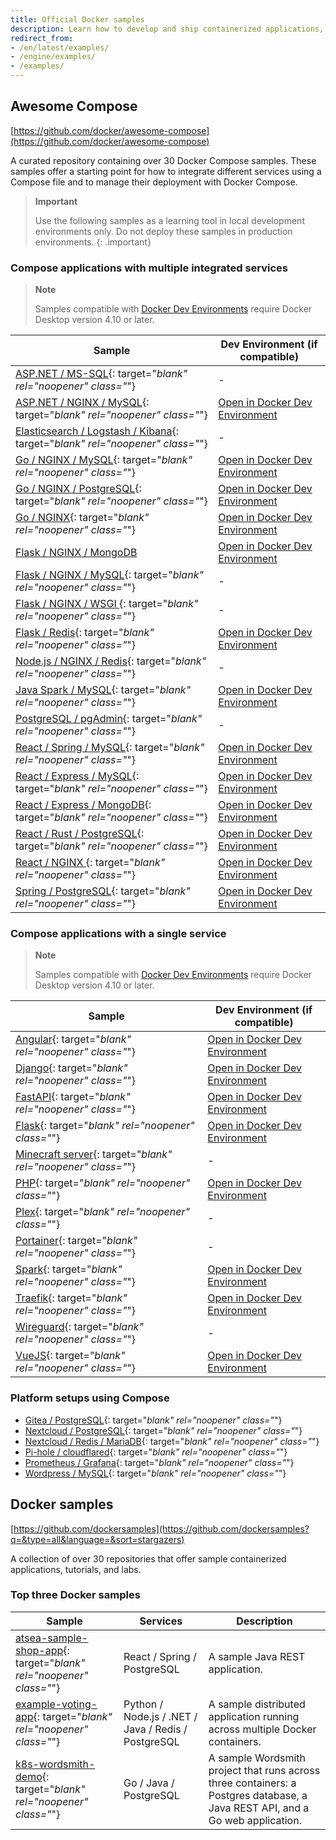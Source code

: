 ```yaml
---
title: Official Docker samples
description: Learn how to develop and ship containerized applications, by walking through samples that exhibit canonical practices.
redirect_from:
- /en/latest/examples/
- /engine/examples/
- /examples/
---
```


## Awesome Compose

[https://github.com/docker/awesome-compose](https://github.com/docker/awesome-compose)

A curated repository containing over 30 Docker Compose samples. These samples offer a starting point for how to integrate different services using a Compose file and to manage their deployment with Docker Compose.

> **Important**
>
> Use the following samples as a learning tool in local development environments only. Do not deploy these samples in production environments.
{: .important}

### Compose applications with multiple integrated services

> **Note**
>
> Samples compatible with [Docker Dev Environments](../desktop/dev-environments/index.md) require Docker Desktop version 4.10 or later.

| Sample | Dev Environment (if compatible) |
| ------ | ------------------------------- |
| [ASP.NET / MS-SQL](https://github.com/docker/awesome-compose/tree/master/aspnet-mssql){: target="_blank" rel="noopener" class="_"} | - |
| [ASP.NET / NGINX / MySQL](https://github.com/docker/awesome-compose/tree/master/nginx-aspnet-mysql){: target="_blank" rel="noopener" class="_"} | [Open in Docker Dev Environment](https://open.docker.com/dashboard/dev-envs?url=https://github.com/docker/awesome-compose/tree/master/nginx-aspnet-mysql) |
| [Elasticsearch / Logstash / Kibana](https://github.com/docker/awesome-compose/tree/master/elasticsearch-logstash-kibana){: target="_blank" rel="noopener" class="_"} | - |
| [Go / NGINX / MySQL](https://github.com/docker/awesome-compose/tree/master/nginx-golang-mysql){: target="_blank" rel="noopener" class="_"} | [Open in Docker Dev Environment](https://open.docker.com/dashboard/dev-envs?url=https://github.com/docker/awesome-compose/tree/master/nginx-golang-mysql) |
| [Go / NGINX / PostgreSQL](https://github.com/docker/awesome-compose/tree/master/nginx-golang-postgres){: target="_blank" rel="noopener" class="_"} | [Open in Docker Dev Environment](https://open.docker.com/dashboard/dev-envs?url=https://github.com/docker/awesome-compose/tree/master/nginx-golang-postgres) |
| [Go / NGINX](https://github.com/docker/awesome-compose/tree/master/nginx-golang){: target="_blank" rel="noopener" class="_"} | [Open in Docker Dev Environment](https://open.docker.com/dashboard/dev-envs?url=https://github.com/docker/awesome-compose/tree/master/nginx-golang) |
| [Flask / NGINX / MongoDB](https://github.com/docker/awesome-compose/tree/master/nginx-flask-mongo) | [Open in Docker Dev Environment](https://open.docker.com/dashboard/dev-envs?url=https://github.com/docker/awesome-compose/tree/master/nginx-flask-mongo) |
| [Flask / NGINX / MySQL](https://github.com/docker/awesome-compose/tree/master/nginx-flask-mysql){: target="_blank" rel="noopener" class="_"} | - |
| [Flask / NGINX / WSGI ](https://github.com/docker/awesome-compose/tree/master/nginx-wsgi-flask){: target="_blank" rel="noopener" class="_"} | - |
| [Flask / Redis](https://github.com/docker/awesome-compose/tree/master/flask-redis){: target="_blank" rel="noopener" class="_"}  | [Open in Docker Dev Environment](https://open.docker.com/dashboard/dev-envs?url=https://github.com/docker/awesome-compose/tree/master/flask-redis) |
| [Node.js / NGINX / Redis](https://github.com/docker/awesome-compose/tree/master/nginx-nodejs-redis){: target="_blank" rel="noopener" class="_"} | - |
| [Java Spark / MySQL](https://github.com/docker/awesome-compose/tree/master/sparkjava-mysql){: target="_blank" rel="noopener" class="_"}  | [Open in Docker Dev Environment](https://open.docker.com/dashboard/dev-envs?url=https://github.com/docker/awesome-compose/tree/master/sparkjava-mysql) |
| [PostgreSQL / pgAdmin](https://github.com/docker/awesome-compose/tree/master/postgresql-pgadmin){: target="_blank" rel="noopener" class="_"} | - |
| [React / Spring / MySQL](https://github.com/docker/awesome-compose/tree/master/react-java-mysql){: target="_blank" rel="noopener" class="_"}  | [Open in Docker Dev Environment](https://open.docker.com/dashboard/dev-envs?url=https://github.com/docker/awesome-compose/tree/master/react-java-mysql) |
| [React / Express / MySQL](https://github.com/docker/awesome-compose/tree/master/react-express-mysql){: target="_blank" rel="noopener" class="_"} | [Open in Docker Dev Environment](https://open.docker.com/dashboard/dev-envs?url=https://github.com/docker/awesome-compose/tree/master/react-express-mysql) |
| [React / Express / MongoDB](https://github.com/docker/awesome-compose/tree/master/react-express-mongodb){: target="_blank" rel="noopener" class="_"} | [Open in Docker Dev Environment](https://open.docker.com/dashboard/dev-envs?url=https://github.com/docker/awesome-compose/tree/master/react-express-mongodb) |
| [React / Rust / PostgreSQL](https://github.com/docker/awesome-compose/tree/master/react-rust-postgres){: target="_blank" rel="noopener" class="_"}  | [Open in Docker Dev Environment](https://open.docker.com/dashboard/dev-envs?url=https://github.com/docker/awesome-compose/tree/master/react-rust-postgres) |
| [React / NGINX ](https://github.com/docker/awesome-compose/tree/master/react-nginx){: target="_blank" rel="noopener" class="_"} | [Open in Docker Dev Environment](https://open.docker.com/dashboard/dev-envs?url=https://github.com/docker/awesome-compose/tree/master/react-nginx) |
| [Spring / PostgreSQL](https://github.com/docker/awesome-compose/tree/master/spring-postgres){: target="_blank" rel="noopener" class="_"}  | [Open in Docker Dev Environment](https://open.docker.com/dashboard/dev-envs?url=https://github.com/docker/awesome-compose/tree/master/spring-postgres) |

### Compose applications with a single service

> **Note**
>
> Samples compatible with [Docker Dev Environments](../desktop/dev-environments/index.md) require Docker Desktop version 4.10 or later.

| Sample | Dev Environment (if compatible) |
| ------ | ------------------------------- |
| [Angular](https://github.com/docker/awesome-compose/tree/master/angular){: target="_blank" rel="noopener" class="_"} | [Open in Docker Dev Environment](https://open.docker.com/dashboard/dev-envs?url=https://github.com/docker/awesome-compose/tree/master/angular) |
| [Django](https://github.com/docker/awesome-compose/tree/master/django){: target="_blank" rel="noopener" class="_"} | [Open in Docker Dev Environment](https://open.docker.com/dashboard/dev-envs?url=https://github.com/docker/awesome-compose/tree/master/django) |
| [FastAPI](https://github.com/docker/awesome-compose/tree/master/fastapi){: target="_blank" rel="noopener" class="_"} | [Open in Docker Dev Environment](https://open.docker.com/dashboard/dev-envs?url=https://github.com/docker/awesome-compose/tree/master/fastapi) |
| [Flask](https://github.com/docker/awesome-compose/tree/master/flask){: target="_blank" rel="noopener" class="_"} | [Open in Docker Dev Environment](https://open.docker.com/dashboard/dev-envs?url=https://github.com/docker/awesome-compose/tree/master/flask) |
| [Minecraft server](https://github.com/docker/awesome-compose/tree/master/minecraft){: target="_blank" rel="noopener" class="_"} | - |
| [PHP](https://github.com/docker/awesome-compose/tree/master/apache-php){: target="_blank" rel="noopener" class="_"} | [Open in Docker Dev Environment](https://open.docker.com/dashboard/dev-envs?url=https://github.com/docker/awesome-compose/tree/master/apache-php) |
| [Plex](https://github.com/docker/awesome-compose/tree/master/plex){: target="_blank" rel="noopener" class="_"} | - |
| [Portainer](https://github.com/docker/awesome-compose/tree/master/portainer){: target="_blank" rel="noopener" class="_"} | - |
| [Spark](https://github.com/docker/awesome-compose/tree/master/sparkjava){: target="_blank" rel="noopener" class="_"} | [Open in Docker Dev Environment](https://open.docker.com/dashboard/dev-envs?url=https://github.com/docker/awesome-compose/tree/master/sparkjava) |
| [Traefik](https://github.com/docker/awesome-compose/tree/master/traefik-golang){: target="_blank" rel="noopener" class="_"} | [Open in Docker Dev Environment](https://open.docker.com/dashboard/dev-envs?url=https://github.com/docker/awesome-compose/tree/master/traefik-golang) |
| [Wireguard](https://github.com/docker/awesome-compose/tree/master/wireguard){: target="_blank" rel="noopener" class="_"} | - |
| [VueJS](https://github.com/docker/awesome-compose/tree/master/vuejs){: target="_blank" rel="noopener" class="_"} | [Open in Docker Dev Environment](https://open.docker.com/dashboard/dev-envs?url=https://github.com/docker/awesome-compose/tree/master/vuejs) |

### Platform setups using Compose

- [Gitea / PostgreSQL](https://github.com/docker/awesome-compose/tree/master/gitea-postgres){: target="_blank" rel="noopener" class="_"}
- [Nextcloud / PostgreSQL](https://github.com/docker/awesome-compose/tree/master/nextcloud-postgres){: target="_blank" rel="noopener" class="_"}
- [Nextcloud / Redis / MariaDB](https://github.com/docker/awesome-compose/tree/master/nextcloud-redis-mariadb){: target="_blank" rel="noopener" class="_"}
- [Pi-hole / cloudflared](https://github.com/docker/awesome-compose/tree/master/pihole-cloudflared-DoH){: target="_blank" rel="noopener" class="_"}
- [Prometheus / Grafana](https://github.com/docker/awesome-compose/tree/master/prometheus-grafana){: target="_blank" rel="noopener" class="_"}
- [Wordpress / MySQL](https://github.com/docker/awesome-compose/tree/master/wordpress-mysql){: target="_blank" rel="noopener" class="_"}

## Docker samples

[https://github.com/dockersamples](https://github.com/dockersamples?q=&type=all&language=&sort=stargazers)

A collection of over 30 repositories that offer sample containerized applications, tutorials, and labs.

### Top three Docker samples

| Sample | Services | Description |
| ------ | -------- | ----------- |
| [atsea-sample-shop-app](https://github.com/dockersamples/atsea-sample-shop-app){: target="_blank" rel="noopener" class="_"} | React / Spring / PostgreSQL | A sample Java REST application. |
| [example-voting-app](https://github.com/dockersamples/example-voting-app){: target="_blank" rel="noopener" class="_"} | Python / Node.js / .NET / Java / Redis / PostgreSQL | A sample distributed application running across multiple Docker containers. |
| [k8s-wordsmith-demo](https://github.com/dockersamples/k8s-wordsmith-demo){: target="_blank" rel="noopener" class="_"} | Go / Java / PostgreSQL | A sample Wordsmith project that runs across three containers: a Postgres database, a Java REST API, and a Go web application. |
